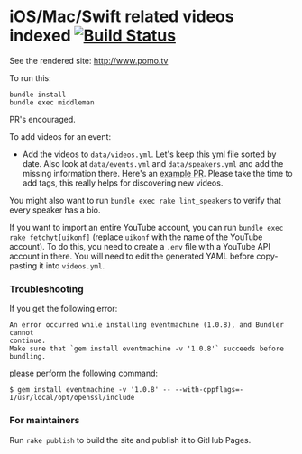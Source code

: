 # iOS/Mac/Swift related videos indexed [![Build Status](https://travis-ci.org/chriseidhof/ios-videos.svg?branch=master)](https://travis-ci.org/chriseidhof/ios-videos)

See the rendered site: http://www.pomo.tv

To run this:

    bundle install
    bundle exec middleman

PR's encouraged.

To add videos for an event:

- Add the videos to `data/videos.yml`. Let's keep this yml file sorted by date. Also look at `data/events.yml` and `data/speakers.yml` and add the missing information there. Here's an [example PR](https://github.com/chriseidhof/ios-videos/pull/12). Please take the time to add tags, this really helps for discovering new videos.

You might also want to run `bundle exec rake lint_speakers` to verify that every speaker has a bio.

If you want to import an entire YouTube account, you can run `bundle exec rake fetchyt[uikonf]` (replace `uikonf` with the name of the YouTube account). To do this, you need to create a `.env` file with a YouTube API account in there. You will need to edit the generated YAML before copy-pasting it into `videos.yml`.

### Troubleshooting

If you get the following error:

    An error occurred while installing eventmachine (1.0.8), and Bundler cannot
    continue.
    Make sure that `gem install eventmachine -v '1.0.8'` succeeds before bundling.

please perform the following command:

    $ gem install eventmachine -v '1.0.8' -- --with-cppflags=-I/usr/local/opt/openssl/include

### For maintainers

Run `rake publish` to build the site and publish it to GitHub Pages.
